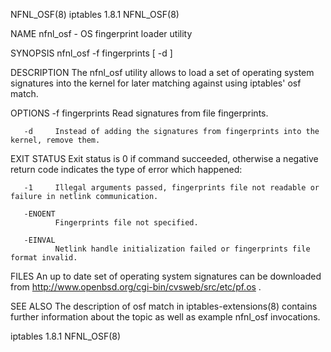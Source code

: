 NFNL_OSF(8)                                                                           iptables 1.8.1                                                                          NFNL_OSF(8)

NAME
       nfnl_osf - OS fingerprint loader utility

SYNOPSIS
       nfnl_osf -f fingerprints [ -d ]

DESCRIPTION
       The nfnl_osf utility allows to load a set of operating system signatures into the kernel for later matching against using iptables' osf match.

OPTIONS
       -f fingerprints
              Read signatures from file fingerprints.

       -d     Instead of adding the signatures from fingerprints into the kernel, remove them.

EXIT STATUS
       Exit status is 0 if command succeeded, otherwise a negative return code indicates the type of error which happened:

       -1     Illegal arguments passed, fingerprints file not readable or failure in netlink communication.

       -ENOENT
              Fingerprints file not specified.

       -EINVAL
              Netlink handle initialization failed or fingerprints file format invalid.

FILES
       An up to date set of operating system signatures can be downloaded from http://www.openbsd.org/cgi-bin/cvsweb/src/etc/pf.os .

SEE ALSO
       The description of osf match in iptables-extensions(8) contains further information about the topic as well as example nfnl_osf invocations.

iptables 1.8.1                                                                                                                                                                NFNL_OSF(8)
